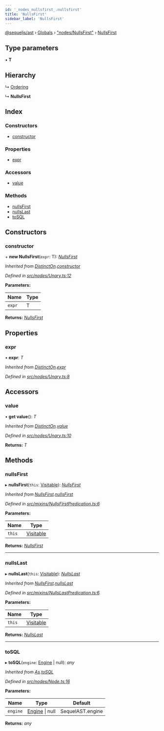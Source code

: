 ```yaml
---
id: '_nodes_nullsfirst_.nullsfirst'
title: 'NullsFirst'
sidebar_label: 'NullsFirst'
---
```


[@sequeljs/ast](../index.md) › [Globals](../globals.md) ›
["nodes/NullsFirst"](../modules/_nodes_nullsfirst_.md) ›
[NullsFirst](_nodes_nullsfirst_.nullsfirst.md)

## Type parameters

▪ **T**

## Hierarchy

↳ [Ordering](_nodes_ordering_.ordering.md)

↳ **NullsFirst**

## Index

### Constructors

- [constructor](_nodes_nullsfirst_.nullsfirst.md#constructor)

### Properties

- [expr](_nodes_nullsfirst_.nullsfirst.md#expr)

### Accessors

- [value](_nodes_nullsfirst_.nullsfirst.md#value)

### Methods

- [nullsFirst](_nodes_nullsfirst_.nullsfirst.md#nullsfirst)
- [nullsLast](_nodes_nullsfirst_.nullsfirst.md#nullslast)
- [toSQL](_nodes_nullsfirst_.nullsfirst.md#tosql)

## Constructors

### constructor

\+ **new NullsFirst**(`expr`: T):
_[NullsFirst](_nodes_nullsfirst_.nullsfirst.md)_

_Inherited from
[DistinctOn](_nodes_distincton_.distincton.md).[constructor](_nodes_distincton_.distincton.md#constructor)_

_Defined in
[src/nodes/Unary.ts:12](https://github.com/sequeljs/ast/blob/aa0ef0f/src/nodes/Unary.ts#L12)_

**Parameters:**

| Name   | Type |
| ------ | ---- |
| `expr` | T    |

**Returns:** _[NullsFirst](_nodes_nullsfirst_.nullsfirst.md)_

## Properties

### expr

• **expr**: _T_

_Inherited from
[DistinctOn](_nodes_distincton_.distincton.md).[expr](_nodes_distincton_.distincton.md#expr)_

_Defined in
[src/nodes/Unary.ts:8](https://github.com/sequeljs/ast/blob/aa0ef0f/src/nodes/Unary.ts#L8)_

## Accessors

### value

• **get value**(): _T_

_Inherited from
[DistinctOn](_nodes_distincton_.distincton.md).[value](_nodes_distincton_.distincton.md#value)_

_Defined in
[src/nodes/Unary.ts:10](https://github.com/sequeljs/ast/blob/aa0ef0f/src/nodes/Unary.ts#L10)_

**Returns:** _T_

## Methods

### nullsFirst

▸ **nullsFirst**(`this`:
[Visitable](../modules/_visitors_visitable_.md#visitable)):
_[NullsFirst](_nodes_nullsfirst_.nullsfirst.md)_

_Inherited from
[NullsFirst](_nodes_nullsfirst_.nullsfirst.md).[nullsFirst](_nodes_nullsfirst_.nullsfirst.md#nullsfirst)_

_Defined in
[src/mixins/NullsFirstPredication.ts:6](https://github.com/sequeljs/ast/blob/aa0ef0f/src/mixins/NullsFirstPredication.ts#L6)_

**Parameters:**

| Name   | Type                                                      |
| ------ | --------------------------------------------------------- |
| `this` | [Visitable](../modules/_visitors_visitable_.md#visitable) |

**Returns:** _[NullsFirst](_nodes_nullsfirst_.nullsfirst.md)_

---

### nullsLast

▸ **nullsLast**(`this`:
[Visitable](../modules/_visitors_visitable_.md#visitable)):
_[NullsLast](_nodes_nullslast_.nullslast.md)_

_Inherited from
[NullsFirst](_nodes_nullsfirst_.nullsfirst.md).[nullsLast](_nodes_nullsfirst_.nullsfirst.md#nullslast)_

_Defined in
[src/mixins/NullsLastPredication.ts:6](https://github.com/sequeljs/ast/blob/aa0ef0f/src/mixins/NullsLastPredication.ts#L6)_

**Parameters:**

| Name   | Type                                                      |
| ------ | --------------------------------------------------------- |
| `this` | [Visitable](../modules/_visitors_visitable_.md#visitable) |

**Returns:** _[NullsLast](_nodes_nullslast_.nullslast.md)_

---

### toSQL

▸ **toSQL**(`engine`: [Engine](../interfaces/_interfaces_engine_.engine.md) |
null): _any_

_Inherited from [As](_nodes_as_.as.md).[toSQL](_nodes_as_.as.md#tosql)_

_Defined in
[src/nodes/Node.ts:16](https://github.com/sequeljs/ast/blob/aa0ef0f/src/nodes/Node.ts#L16)_

**Parameters:**

| Name     | Type                                                              | Default          |
| -------- | ----------------------------------------------------------------- | ---------------- |
| `engine` | [Engine](../interfaces/_interfaces_engine_.engine.md) &#124; null | SequelAST.engine |

**Returns:** _any_
